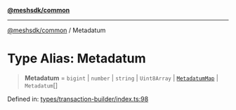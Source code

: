 [**@meshsdk/common**](../README.md)

***

[@meshsdk/common](../globals.md) / Metadatum

# Type Alias: Metadatum

> **Metadatum** = `bigint` \| `number` \| `string` \| `Uint8Array` \| [`MetadatumMap`](MetadatumMap.md) \| `Metadatum`[]

Defined in: [types/transaction-builder/index.ts:98](https://github.com/MeshJS/mesh/blob/1abde1553cbd7cf2cf4e40197fc0de9e4a7d0f49/packages/mesh-common/src/types/transaction-builder/index.ts#L98)
